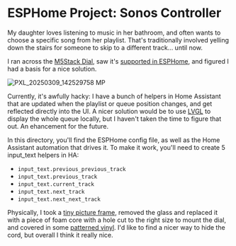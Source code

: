 # ESPHome Project: Sonos Controller

My daughter loves listening to music in her bathroom, and often wants to choose a specific song from her playlist.  That's traditionally involved yelling down the stairs for someone to skip to a different track... until now.

I ran across the [M5Stack Dial](https://docs.m5stack.com/en/core/M5Dial), saw it's [supported in ESPHome](https://devices.esphome.io/devices/M5Stack-Dial), and figured I had a basis for a nice solution.

![PXL_20250309_142529758 MP](https://github.com/user-attachments/assets/cc3b965e-50b0-411c-8d6d-d7d3f82504a0)

Currently, it's awfully hacky: I have a bunch of helpers in Home Assistant that are updated when the playlist or queue position changes, and get reflected directly into the UI.  A nicer solution would be to use [LVGL](https://esphome.io/components/lvgl/index.html) to display the whole queue locally, but I haven't taken the time to figure that out.  An ehancement for the future.

In this directory, you'll find the ESPHome config file, as well as the Home Assistant automation that drives it.  To make it work, you'll need to create 5 input_text helpers in HA:
  - `input_text.previous_previous_track`
  - `input_text.previous_track`
  - `input_text.current_track`
  - `input_text.next_track`
  - `input_text.next_next_track`

Physically, I took a [tiny picture frame](https://www.michaels.com/product/black-mini-frame-with-burlap-mat-by-studio-decor-10286954), removed the glass and replaced it with a piece of foam core with a hole cut to the right size to mount the dial, and covered in some [patterned vinyl](https://www.michaels.com/product/siser-sparkleberry-easypsv-permanent-mermaid-scales-10637822).  I'd like to find a nicer way to hide the cord, but overall I think it really nice.
